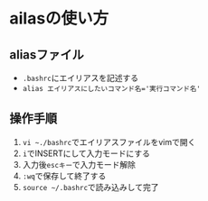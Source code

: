# ailasの使い方
## aliasファイル
- `.bashrc`にエイリアスを記述する
- `alias エイリアスにしたいコマンド名='実行コマンド名'`
## 操作手順
1. `vi ~./bashrc`でエイリアスファイルをvimで開く
2. `i`でINSERTにして入力モードにする
3.  入力後`escキー`で入力モード解除
4.  `:wq`で保存して終了する
5.  `source ~/.bashrc`で読み込みして完了